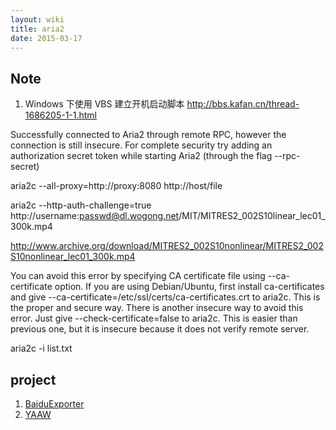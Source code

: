 ```yaml
---
layout: wiki
title: aria2
date: 2015-03-17
---
```


## Note
1. Windows 下使用 VBS 建立开机启动脚本 http://bbs.kafan.cn/thread-1686205-1-1.html

Successfully connected to Aria2 through remote RPC, however the connection is still insecure. For complete security try adding an authorization secret token while starting Aria2 (through the flag --rpc-secret)

aria2c --all-proxy=http://proxy:8080 http://host/file

aria2c --http-auth-challenge=true http://username:passwd@dl.wogong.net/MIT/MITRES2_002S10linear_lec01_300k.mp4

http://www.archive.org/download/MITRES2_002S10nonlinear/MITRES2_002S10nonlinear_lec01_300k.mp4

You can avoid this error by specifying CA certificate file using --ca-certificate option. If you are using Debian/Ubuntu, first install ca-certificates and give --ca-certificate=/etc/ssl/certs/ca-certificates.crt to aria2c. This is the proper and secure way.
There is another insecure way to avoid this error. Just give --check-certificate=false to aria2c.
This is easier than previous one, but it is insecure because it does not verify remote server.


aria2c -i list.txt

## project
1. [BaiduExporter](https://github.com/acgotaku/BaiduExporter)
2. [YAAW](https://github.com/binux/yaaw)

